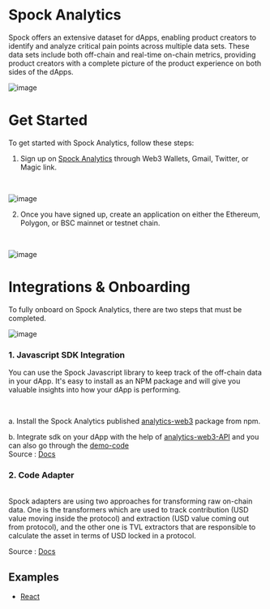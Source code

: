 # Spock Analytics 
Spock offers an extensive dataset for dApps, enabling product creators to identify and analyze critical pain points across multiple data sets. These data sets include both off-chain and real-time on-chain metrics, providing product creators with a complete picture of the product experience on both sides of the dApps.
<br>

![image](https://user-images.githubusercontent.com/43118413/227742476-cc9f425e-2880-414d-bca4-d312ca5cea1b.png)

# Get Started 
To get started with Spock Analytics, follow these steps:
<br>
1. Sign up on [Spock Analytics](https://spockanalytics.xyz/) through Web3 Wallets, Gmail, Twitter, or Magic link.
<br> 

![image](https://user-images.githubusercontent.com/43118413/227744122-d642699d-7022-45a6-b09c-fd2d520393d5.png)

2. Once you have signed up, create an application on either the Ethereum, Polygon, or BSC mainnet or testnet chain.
<br>

![image](https://user-images.githubusercontent.com/43118413/227744172-46fc53da-8448-4e9b-a84f-c877e29a9666.png)

# Integrations & Onboarding 
To fully onboard on Spock Analytics, there are two steps that must be completed.
<br>

![image](https://user-images.githubusercontent.com/43118413/227744458-0e2f5bdc-9738-4c12-8fb9-ac140adbfe63.png)

<h3> 1. Javascript SDK Integration </h3>

<p> You can use the Spock Javascript library to keep track of the off-chain data in your dApp. It's easy to install as an NPM package and will give you valuable insights into how your dApp is performing. 
 </p>
 <br>

a. Install the Spock Analytics published [analytics-web3](https://www.npmjs.com/package/analytics-web3) package from npm.
<br>

b. Integrate sdk on your dApp with the help of [analytics-web3-API](https://www.npmjs.com/package/analytics-web3#api) and you can also go through the [demo-code](https://github.com/xorddotcom/DAppzero-Analytics-Demo)
<br>
Source : [Docs](https://spock-analytics.gitbook.io/spock-analytics-docs/adapter/adapter)
<br>

<h3> 2. Code Adapter </h3>

<br>
Spock adapters are using two approaches for transforming raw on-chain data. One is the transformers which are used to track contribution (USD value moving inside the protocol) and extraction (USD value coming out from protocol), and the other one is TVL extractors that are responsible to calculate the asset in terms of USD locked in a protocol.
<br>

Source : [Docs](https://spock-analytics.gitbook.io/spock-analytics-docs/adapter/adapter)

## Examples
 - [React](https://github.com/xorddotcom/spock-analytics-demo/tree/main/react)
